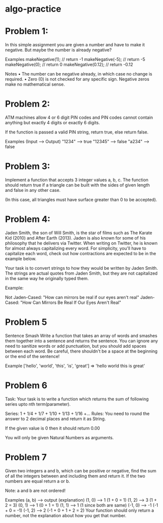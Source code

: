 # algo-practice


# Problem 1:
In this simple assignment you are given a number and have to make it negative. But maybe the number is already negative?

Examples
makeNegative(1);    // return -1
makeNegative(-5);   // return -5
makeNegative(0);    // return 0
makeNegative(0.12); // return -0.12

Notes
• The number can be negative already, in which case no change is required.
• Zero (0) is not checked for any specific sign. Negative zeros make no mathematical sense.

# Problem 2:
ATM machines allow 4 or 6 digit PIN codes and PIN codes cannot contain anything but exactly 4 digits or exactly 6 digits.

If the function is passed a valid PIN string, return true, else return false.

Examples (Input --> Output)
"1234"   -->  true
"12345"  -->  false
"a234"   -->  false


# Problem 3:
Implement a function that accepts 3 integer values a, b, c. The function should return true if a triangle can be built with the sides of given length and false in any other case.

(In this case, all triangles must have surface greater than 0 to be accepted).


# Problem 4:
Jaden Smith, the son of Will Smith, is the star of films such as The Karate Kid (2010) and After Earth (2013). Jaden is also known for some of his philosophy that he delivers via Twitter. When writing on Twitter, he is known for almost always capitalizing every word. For simplicity, you'll have to capitalize each word, check out how contractions are expected to be in the example below.

Your task is to convert strings to how they would be written by Jaden Smith. The strings are actual quotes from Jaden Smith, but they are not capitalized in the same way he originally typed them.

Example:

Not Jaden-Cased: "How can mirrors be real if our eyes aren't real"
Jaden-Cased:     "How Can Mirrors Be Real If Our Eyes Aren't Real"


# Problem 5
Sentence Smash
Write a function that takes an array of words and smashes them together into a sentence and returns the sentence. You can ignore any need to sanitize words or add punctuation, but you should add spaces between each word. Be careful, there shouldn't be a space at the beginning or the end of the sentence!

Example
['hello', 'world', 'this', 'is', 'great']  =>  'hello world this is great'

# Problem 6 
Task:
Your task is to write a function which returns the sum of following series upto nth term(parameter).

Series: 1 + 1/4 + 1/7 + 1/10 + 1/13 + 1/16 +...
Rules:
You need to round the answer to 2 decimal places and return it as String.

If the given value is 0 then it should return 0.00

You will only be given Natural Numbers as arguments.

# Problem 7
Given two integers a and b, which can be positive or negative, find the sum of all the integers between and including them and return it. If the two numbers are equal return a or b.

Note: a and b are not ordered!

Examples (a, b) --> output (explanation)
(1, 0) --> 1 (1 + 0 = 1)
(1, 2) --> 3 (1 + 2 = 3)
(0, 1) --> 1 (0 + 1 = 1)
(1, 1) --> 1 (1 since both are same)
(-1, 0) --> -1 (-1 + 0 = -1)
(-1, 2) --> 2 (-1 + 0 + 1 + 2 = 2)
Your function should only return a number, not the explanation about how you get that number.